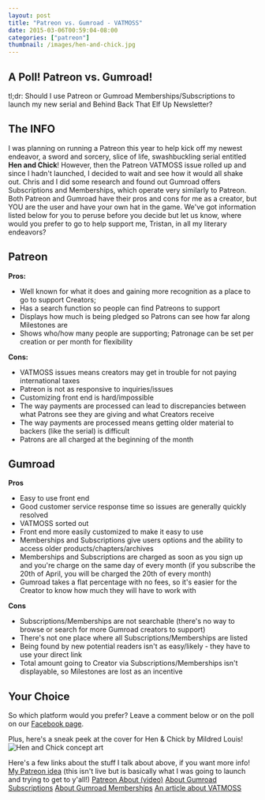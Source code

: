 ```yaml
---
layout: post
title: "Patreon vs. Gumroad - VATMOSS"
date: 2015-03-06T00:59:04-08:00
categories: ["patreon"]
thumbnail: /images/hen-and-chick.jpg
---
```


## A Poll! Patreon vs. Gumroad!

tl;dr: Should I use Patreon or Gumroad Memberships/Subscriptions to launch my new serial and Behind Back That Elf Up Newsletter?


## The INFO
I was planning on running a Patreon this year to help kick off my newest endeavor, a sword and sorcery, slice of life, swashbuckling serial entitled **Hen and Chick**! However, then the Patreon VATMOSS issue rolled up and since I hadn't launched, I decided to wait and see how it would all shake out.
Chris and I did some research and found out Gumroad offers Subscriptions and Memberships, which operate very similarly to Patreon. Both Patreon and Gumroad have their pros and cons for me as a creator, but YOU are the user and have your own hat in the game. We've got information listed below for you to peruse before you decide but let us know, where would you prefer to go to help support me, Tristan, in all my literary endeavors?

## Patreon
**Pros:**

 * Well known for what it does and gaining more recognition as a place to go to support Creators;
 * Has a search function so people can find Patreons to support
 * Displays how much is being pledged so Patrons can see how far along Milestones are
 * Shows who/how many people are supporting; Patronage can be set per creation or per month for flexibility
 
**Cons:**

 * VATMOSS issues means creators may get in trouble for not paying international taxes
 * Patreon is not as responsive to inquiries/issues
 * Customizing front end is hard/impossible
 * The way payments are processed can lead to discrepancies between what Patrons see they are giving and what Creators receive
 * The way payments are processed means getting older material to backers (like the serial) is difficult
 * Patrons are all charged at the beginning of the month

## Gumroad
**Pros** 

 * Easy to use front end
 * Good customer service response time so issues are generally quickly resolved
 * VATMOSS sorted out
 * Front end more easily customized to make it easy to use
 * Memberships and Subscriptions give users options and the ability to access older products/chapters/archives
 * Memberships and Subscriptions are charged as soon as you sign up and you're charge on the same day of every month (if you subscribe the 20th of April, you will be charged the 20th of every month)
 * Gumroad takes a flat percentage with no fees, so it's easier for the Creator to know how much they will have to work with

**Cons**

 * Subscriptions/Memberships are not searchable (there's no way to browse or search for more Gumroad creators to support)
 * There's not one place where all Subscriptions/Memberships are listed
 * Being found by new potential readers isn't as easy/likely - they have to use your direct link
 * Total amount going to Creator via Subscriptions/Memberships isn't displayable, so Milestones are lost as an incentive

## Your Choice
So which platform would you prefer? 
Leave a comment below or on the poll on our [Facebook page](https://www.facebook.com/BackThatElfUp/posts/879125565472575:0).

Plus, here's a sneak peek at the cover for Hen & Chick by Mildred Louis!
![Hen and Chick concept art](/images/hen-and-chick.jpg)


Here's a few links about the stuff I talk about above, if you want more info!
[My Patreon idea](https://www.patreon.com/backthatelfup) (this isn't live but is basically what I was going to launch and trying to get to y'all!)
[Patreon About (video)](https://www.patreon.com/about)
[About Gumroad Subscriptions](https://help.gumroad.com/customer/portal/articles/1579324-subscriptions)
[About Gumroad Memberships](https://help.gumroad.com/customer/portal/articles/1880705-memberships)
[An article about VATMOSS](https://techcrunch.com/2014/11/25/eus-new-vatmoss-rules-could-create-a-vatmess-for-startups/)
